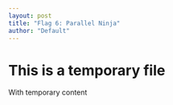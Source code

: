 ```yaml
---
layout: post
title: "Flag 6: Parallel Ninja"
author: "Default"
---
```


# This is a temporary file

With temporary content
